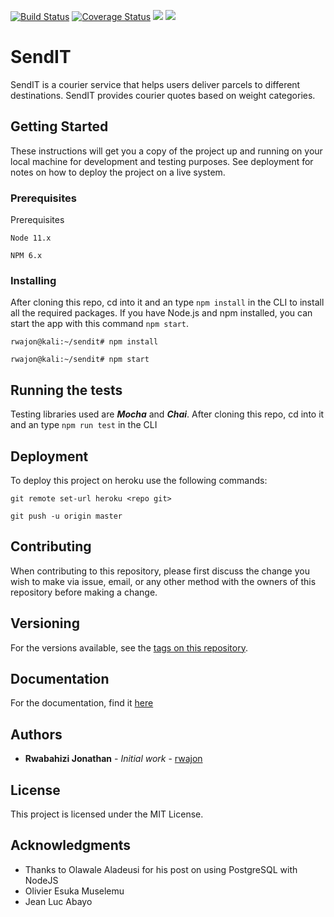 [![Build Status](https://travis-ci.com/rwajon/sendit.svg?branch=develop)](https://travis-ci.com/rwajon/sendit)
[![Coverage Status](https://coveralls.io/repos/github/rwajon/sendit/badge.svg?branch=develop)](https://coveralls.io/github/rwajon/sendit?branch=develop)
<a href="https://codeclimate.com/github/rwajon/sendit/maintainability"><img src="https://api.codeclimate.com/v1/badges/bb0ad823d32c6fb7e947/maintainability" /></a>
<a href="https://codeclimate.com/github/rwajon/sendit/test_coverage"><img src="https://api.codeclimate.com/v1/badges/bb0ad823d32c6fb7e947/test_coverage" /></a>

# SendIT
SendIT is a courier service that helps users deliver parcels to different destinations.
SendIT provides courier quotes based on weight categories.

## Getting Started
These instructions will get you a copy of the project up and running on your local machine for development and testing purposes. See deployment for notes on how to deploy the project on a live system.

### Prerequisites
Prerequisites
```
Node 11.x
```
```
NPM 6.x
```

### Installing
After cloning this repo, cd into it and an type  `npm install` in the CLI to install all the required packages.
If you have Node.js and npm installed, you can start the app with this command `npm start`.

```
rwajon@kali:~/sendit# npm install
```

```
rwajon@kali:~/sendit# npm start
```

## Running the tests
Testing libraries used are ***Mocha*** and ***Chai***.
After cloning this repo, cd into it and an type  `npm run test` in the CLI

## Deployment
To deploy this project on heroku use the following commands:
```
git remote set-url heroku <repo git>
```
```
git push -u origin master
```

## Contributing
When contributing to this repository, please first discuss the change you wish to make via issue, email, or any other method with the owners of this repository before making a change.

## Versioning
For the versions available, see the [tags on this repository](https://github.com/rwajon/sendit/releases/tag/v1.0).
## Documentation
For the documentation, find it [here](https://rwajon-sendit.herokuapp.com/api/v1/docs)

## Authors
* **Rwabahizi Jonathan** - *Initial work* - [rwajon](https://github.com/rwajon)

## License
This project is licensed under the MIT License.

## Acknowledgments
* Thanks to Olawale Aladeusi for his post on using PostgreSQL with NodeJS
* Olivier Esuka Muselemu
* Jean Luc Abayo

